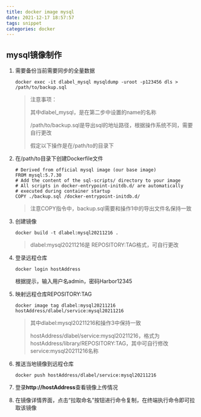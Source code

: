 ```yaml
---
title: docker image mysql
date: 2021-12-17 18:57:57
tags: snippet
categories: docker
---
```


## mysql镜像制作

1. 需要备份当前需要同步的全量数据

   ```shell
   docker exec -it dlabel_mysql mysqldump -uroot -p123456 dls > /path/to/backup.sql
   ```

   > 注意事项：
   >
   > 其中dlabel_mysql，是在第二步中设置的name的名称
   >
   > /path/to/backup.sql是导出sql的地址路径，根据操作系统不同，需要自行更改
   >
   > 假定以下操作是在/path/to的目录下



2. 在/path/to目录下创建Dockerfile文件

   ```shell
   # Derived from official mysql image (our base image)
   FROM mysql:5.7.30
   # Add the content of the sql-scripts/ directory to your image
   # All scripts in docker-entrypoint-initdb.d/ are automatically
   # executed during container startup
   COPY ./backup.sql /docker-entrypoint-initdb.d/
   ```

   > 注意COPY指令中，backup.sql需要和操作1中的导出文件名保持一致

3. 创建镜像

   ```shell
   docker build -t dlabel:mysql20211216 .
   ```

   > dlabel:mysql20211216是 REPOSITORY:TAG格式，可自行更改

4. 登录远程仓库

   ```shell
   docker login hostAddress
   ```

   根据提示，输入用户名admin，密码Harbor12345

5. 映射远程仓库REPOSITORY:TAG

   ```shell
   docker image tag dlabel:mysql20211216 hostAddress/dlabel/service:mysql20211216
   ```

   > 其中dlabel:mysql20211216和操作3中保持一致
   >
   > hostAddress/dlabel/service:mysql20211216，格式为hostAddress/library/REPOSITORY:TAG，其中可自行修改service:mysql20211216名称

6. 推送当地镜像到远程仓库

   ```shell
   docker push hostAddress/dlabel/service:mysql20211216
   ```

7. 登录**http://hostAddress**查看镜像上传情况

8. 在镜像详情界面，点击“拉取命名”按钮进行命令复制，在终端执行命令即可拉取该镜像